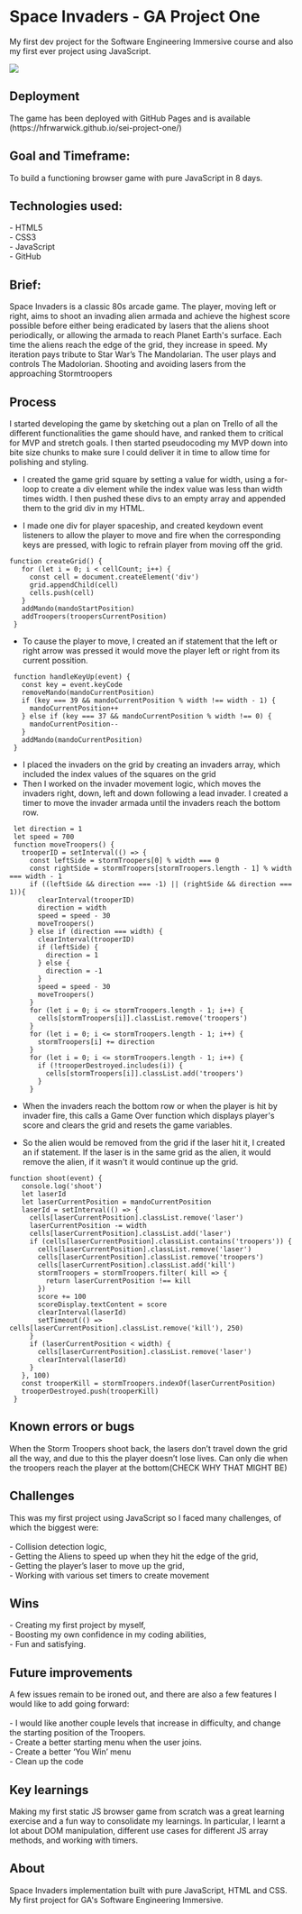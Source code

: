 <h1> Space Invaders - GA Project One</h1>

My first dev project for the Software Engineering Immersive course and also my first ever project using JavaScript.

<img src="https://media.giphy.com/media/2OMgHz7W3NgXFvBH4Y/giphy.gif"/>

<h2>Deployment</h2>
The game has been deployed with GitHub Pages and is available (https://hfrwarwick.github.io/sei-project-one/)

<h2>Goal and Timeframe:</h2>
To build a functioning browser game with pure JavaScript in 8 days.

<h2>Technologies used:</h2>
- HTML5</br>
- CSS3 </br>
- JavaScript </br>
- GitHub </br>

<h2>Brief:</h2>
Space Invaders is a classic 80s arcade game. The player, moving left or right, aims to shoot an invading alien armada and achieve the highest score possible before either being eradicated by lasers that the aliens shoot periodically, or allowing the armada to reach Planet Earth's surface. Each time the aliens reach the edge of the grid, they increase in speed. My iteration pays tribute to Star War’s The Mandolarian. The user plays and controls The Madolorian. Shooting and avoiding lasers from the approaching Stormtroopers

<h2>Process</h2>
I started developing the game by sketching out a plan on Trello of all the different functionalities the game should have, and ranked them to critical for MVP and stretch goals. I then started pseudocoding my MVP down into bite size chunks to make sure I could deliver it in time to allow time for polishing and styling. 
</br>


- I created the game grid square by setting a value for width, using a for-loop to create a div element while the index value was less than width times width. I then pushed these divs to an empty array and appended them to the grid div in my HTML.</br>

- I made one div for player spaceship, and created keydown event listeners to allow the player to move and fire when the corresponding keys are pressed, with logic to refrain player from moving off the grid.
```
function createGrid() {
   for (let i = 0; i < cellCount; i++) {
     const cell = document.createElement('div')
     grid.appendChild(cell)
     cells.push(cell)
   }
   addMando(mandoStartPosition)
   addTroopers(troopersCurrentPosition)
 }
```
- To cause the player to move, I created an if statement that the left or right arrow was pressed it would move the player left or right from its current possition.

```
 function handleKeyUp(event) {
   const key = event.keyCode
   removeMando(mandoCurrentPosition)
   if (key === 39 && mandoCurrentPosition % width !== width - 1) {
     mandoCurrentPosition++
   } else if (key === 37 && mandoCurrentPosition % width !== 0) {
     mandoCurrentPosition--
   }
   addMando(mandoCurrentPosition)
 }
```
- I placed the invaders on the grid by creating an invaders array, which included the index values of the squares on the grid</br>
- Then I worked on the invader movement logic, which moves the invaders right, down, left and down following a lead invader. I created a timer to move the invader armada until the invaders reach the bottom row.
```
 let direction = 1
 let speed = 700
 function moveTroopers() {
   trooperID = setInterval(() => {
     const leftSide = stormTroopers[0] % width === 0
     const rightSide = stormTroopers[stormTroopers.length - 1] % width === width - 1
     if ((leftSide && direction === -1) || (rightSide && direction === 1)){
       clearInterval(trooperID)
       direction = width
       speed = speed - 30
       moveTroopers()
     } else if (direction === width) {
       clearInterval(trooperID)
       if (leftSide) {
         direction = 1
       } else {
         direction = -1
       }
       speed = speed - 30
       moveTroopers()
     }
     for (let i = 0; i <= stormTroopers.length - 1; i++) {
       cells[stormTroopers[i]].classList.remove('troopers')
     }
     for (let i = 0; i <= stormTroopers.length - 1; i++) {
       stormTroopers[i] += direction
     }
     for (let i = 0; i <= stormTroopers.length - 1; i++) {
       if (!trooperDestroyed.includes(i)) {
         cells[stormTroopers[i]].classList.add('troopers')
       }
     }
```
- When the invaders reach the bottom row or when the player is hit by invader fire, this calls a Game Over function which displays player's score and clears the grid and resets the game variables. </br>

- So the alien would be removed from the grid if the laser hit it, I created an if statement. If the laser is in the same grid as the alien, it would remove the alien, if it wasn't it would continue up the grid.
```
function shoot(event) {
   console.log('shoot')
   let laserId
   let laserCurrentPosition = mandoCurrentPosition
   laserId = setInterval(() => {
     cells[laserCurrentPosition].classList.remove('laser')
     laserCurrentPosition -= width
     cells[laserCurrentPosition].classList.add('laser')
     if (cells[laserCurrentPosition].classList.contains('troopers')) {
       cells[laserCurrentPosition].classList.remove('laser')
       cells[laserCurrentPosition].classList.remove('troopers')
       cells[laserCurrentPosition].classList.add('kill')
       stormTroopers = stormTroopers.filter( kill => {
         return laserCurrentPosition !== kill
       })
       score += 100
       scoreDisplay.textContent = score
       clearInterval(laserId)
       setTimeout(() => cells[laserCurrentPosition].classList.remove('kill'), 250)
     }
     if (laserCurrentPosition < width) {
       cells[laserCurrentPosition].classList.remove('laser')
       clearInterval(laserId)
     }
   }, 100)
   const trooperKill = stormTroopers.indexOf(laserCurrentPosition)
   trooperDestroyed.push(trooperKill)
 }
```
<h2>Known errors or bugs</h2>
When the Storm Troopers shoot back, the lasers don’t travel down the grid all the way, and due to this the player doesn’t lose lives. Can only die when the troopers reach the player at the bottom(CHECK WHY THAT MIGHT BE)

<h2>Challenges</h2>
This was my first project using JavaScript so I faced many challenges, of which the biggest were: </br> </br>
- Collision detection logic,</br>
- Getting the Aliens to speed up when they hit the edge of the grid, </br>
- Getting the player’s laser to move up the grid,</br>
- Working with various set timers to create movement</br>

<h2>Wins</h2>
- Creating my first project by myself, </br>
- Boosting my own confidence in my coding abilities,</br>
- Fun and satisfying. </br>

<h2>Future improvements</h2>
A few issues remain to be ironed out, and there are also a few features I would like to add going forward:</br> </br>
- I would like another couple levels that increase in difficulty, and change the starting position of the Troopers. </br>
- Create a better starting menu when the user joins.</br>
- Create a better ‘You Win’ menu</br>
- Clean up the code

<h2>Key learnings</h2>
Making my first static JS browser game from scratch was a great learning exercise and a fun way to consolidate my learnings. In particular, I learnt a lot about DOM manipulation, different use cases for different JS array methods, and working with timers.

<h2>About</h2>
Space Invaders implementation built with pure JavaScript, HTML and CSS. My first project for GA's Software Engineering Immersive.


